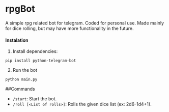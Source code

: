 # rpgBot

A simple rpg related bot for telegram. Coded for personal use. Made mainly for dice rolling, but may have more functionality in the future.


#### Instalation
1. Install dependencies:
```shell
pip install python-telegram-bot
```
2. Run the bot
```shell
python main.py 
```

##Commands
- `/start`: Start the bot.
- `/roll [<List of rolls>]`: Rolls the given dice list (ex: 2d6-1d4+1).